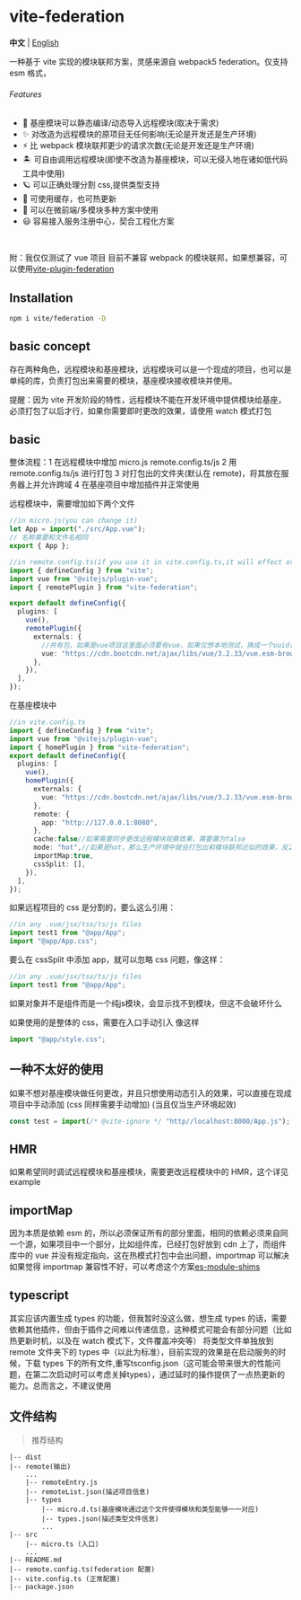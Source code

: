 # vite-federation

**中文** | [English](./README.md)

一种基于 vite 实现的模块联邦方案，灵感来源自 webpack5 federation。仅支持 esm 格式，

###### Features

- 💚 基座模块可以静态编译/动态导入远程模块(取决于需求)
- ✨ 对改造为远程模块的原项目无任何影响(无论是开发还是生产环境)
- ⚡️ 比 webpack 模块联邦更少的请求次数(无论是开发还是生产环境)
- 🏝  可自由调用远程模块(即使不改造为基座模块，可以无侵入地在诸如低代码工具中使用)
- 🪐 可以正确处理分割 css,提供类型支持
- 🦾 可使用缓存，也可热更新
- 🌈 可以在微前端/多模块多种方案中使用
- 😃 容易接入服务注册中心，契合工程化方案

<br>

附：我仅仅测试了 vue 项目
目前不兼容 webpack 的模块联邦，如果想兼容，可以使用<a href="https://github.com/originjs/vite-plugin-federation">vite-plugin-federation</a>
<br>

## Installation

```bash
npm i vite/federation -D
```

## basic concept

存在两种角色，远程模块和基座模块，远程模块可以是一个现成的项目，也可以是单纯的库，负责打包出来需要的模块，基座模块接收模块并使用。

提醒：因为 vite 开发阶段的特性，远程模块不能在开发环境中提供模块给基座，必须打包了以后才行，如果你需要即时更改的效果，请使用 watch 模式打包

## basic

整体流程：1 在远程模块中增加 micro.js remote.config.ts/js
2 用 remote.config.ts/js 进行打包
3 对打包出的文件夹(默认在 remote)，将其放在服务器上并允许跨域
4 在基座项目中增加插件并正常使用

远程模块中，需要增加如下两个文件

```ts
//in micro.js(you can change it)
let App = import("./src/App.vue");
// 名称需要和文件名相同
export { App };
```

```ts
//in remote.config.ts(if you use it in vite.config.ts,it will effect origin project bundling )
import { defineConfig } from "vite";
import vue from "@vitejs/plugin-vue";
import { remotePlugin } from "vite-federation";

export default defineConfig({
  plugins: [
    vue(),
    remotePlugin({
      externals: {
        //共有包，如果是vue项目这里面必须要有vue，如果仅想本地测试，换成一个uuid也未尝不可
        vue: "https://cdn.bootcdn.net/ajax/libs/vue/3.2.33/vue.esm-browser.js", //cdn url
      },
    }),
  ],
});
```

在基座模块中

```ts
//in vite.config.ts
import { defineConfig } from "vite";
import vue from "@vitejs/plugin-vue";
import { homePlugin } from "vite-federation";
export default defineConfig({
  plugins: [
    vue(),
    homePlugin({
      externals: {
        vue: "https://cdn.bootcdn.net/ajax/libs/vue/3.2.33/vue.esm-browser.js",//和远程模块中一定要一样
      },
      remote: {
        app: "http://127.0.0.1:8080",
      },
      cache:false//如果需要同步更改远程模块观察效果，需要置为false
      mode: "hot",//如果是hot，那么生产环境中就会打包出和模块联邦近似的效果，反之则和普通项目无区别
      importMap:true,
      cssSplit: [],
    }),
  ],
});

```

如果远程项目的 css 是分割的，要么这么引用：

```ts
//in any .vue/jsx/tsx/ts/js files
import test1 from "@app/App";
import "@app/App.css";
```

要么在 cssSplit 中添加 app，就可以忽略 css 问题，像这样：

```ts
//in any .vue/jsx/tsx/ts/js files
import test1 from "@app/App";
```
如果对象并不是组件而是一个纯js模块，会显示找不到模块，但这不会破坏什么

如果使用的是整体的 css，需要在入口手动引入
像这样

```ts
import "@app/style.css";
```

## 一种不太好的使用

如果不想对基座模块做任何更改，并且只想使用动态引入的效果，可以直接在现成项目中手动添加 (css 同样需要手动增加)
(当且仅当生产环境起效)

```ts
const test = import(/* @vite-ignore */ "http//localhost:8000/App.js");
```

## HMR

如果希望同时调试远程模块和基座模块，需要更改远程模块中的 HMR，这个详见 example

## importMap

因为本质是依赖 esm 的，所以必须保证所有的部分里面，相同的依赖必须来自同一个源，如果项目中一个部分，比如组件库，已经打包好放到 cdn 上了，而组件库中的 vue 并没有规定指向，这在热模式打包中会出问题，importmap 可以解决
如果觉得 importmap 兼容性不好，可以考虑这个方案<a href="https://github.com/guybedford/es-module-shims">es-module-shims</a>

## typescript

其实应该内置生成 types 的功能，但我暂时没这么做，想生成 types 的话，需要依赖其他插件，但由于插件之间难以传递信息，这种模式可能会有部分问题（比如热更新时机，以及在 watch 模式下，文件覆盖冲突等）
将类型文件单独放到 remote 文件夹下的 types 中（以此为标准），目前实现的效果是在启动服务的时候，下载 types 下的所有文件,重写tsconfig.json（这可能会带来很大的性能问题，在第二次启动时可以考虑关掉types），通过延时的操作提供了一点热更新的能力。总而言之，不建议使用

## 文件结构

> 推荐结构

    |-- dist
    |-- remote(输出)
        ...
        |-- remoteEntry.js
        |-- remoteList.json(描述项目信息)
        |-- types
            |-- micro.d.ts(基座模块通过这个文件使得模块和类型能够一一对应)
            |-- types.json(描述类型文件信息)
            ...
    |-- src
        |-- micro.ts (入口)
        ...
    |-- README.md
    |-- remote.config.ts(federation 配置)
    |-- vite.config.ts (正常配置)
    |-- package.json
